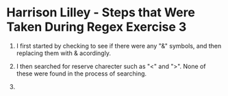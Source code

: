 # Harrison Lilley - Steps that Were Taken During Regex Exercise 3

1. I first started by checking to see if there were any "&" symbols, and then replacing them with &amp; acordingly.

2. I then searched for reserve charecter such as "<" and ">". None of these were found in the process of searching.

3. 

